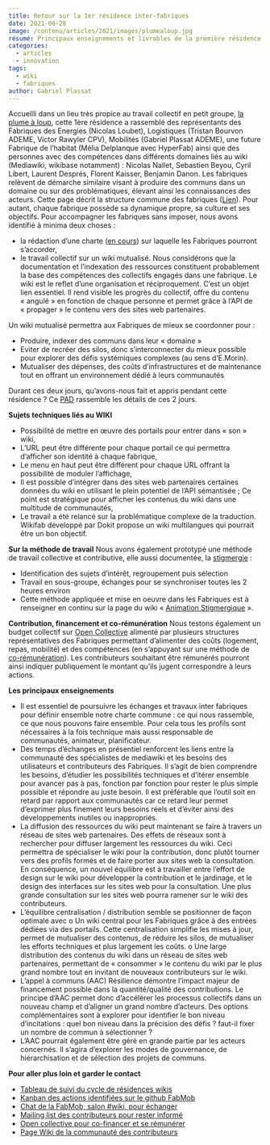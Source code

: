 ```yaml
---
title: Retour sur la 1er résidence inter-fabriques
date: 2021-06-28
image: /contenu/articles/2021/images/plumealoup.jpg
résumé: Principaux enseignements et livrables de la première résidence inter-fabriques
categories: 
  - articles
  - innovation
tags: 
  - wiki
  - fabriques
author: Gabriel Plassat
---
```


Accueilli dans un lieu très propice au travail collectif en petit groupe, [la plume à loup](http://laplumealoup.initiative.place/), cette 1ère résidence a rassemblé des représentants des Fabriques des Energies (Nicolas Loubet), Logistiques (Tristan Bourvon ADEME, Victor Rawyler CPV), Mobilités (Gabriel Plassat ADEME), une future Fabrique de l’habitat (Mélia Delplanque avec HyperFab) ainsi que des personnes avec des compétences dans différents domaines liés au wiki (Mediawiki, wikibase notamment) : Nicolas Nallet, Sebastien Beyou, Cyril Libert, Laurent Després, Florent Kaisser, Benjamin Danon.
Les fabriques relèvent de démarche similaire visant à produire des communs dans un domaine ou sur des problématiques, élevant ainsi les connaissances des acteurs. Cette page décrit la structure commune des fabriques ([Lien](https://wiki.lafabriquedesmobilites.fr/wiki/Initier_les_bases_d%27une_Fabrique)). Pour autant, chaque fabrique possède sa dynamique propre, sa culture et ses objectifs. Pour accompagner les fabriques sans imposer, nous avons identifié à minima deux choses :
*	la rédaction d’une charte ([en cours](https://pad.fabmob.io/VHA8Y5shSAeTRXixDwq6QQ)) sur laquelle les Fabriques pourront s’accorder,
*	le travail collectif sur un wiki mutualisé. Nous considérons que la documentation et l’indexation des ressources constituent probablement la base des compétences des collectifs engagés dans une fabrique. Le wiki est le reflet d’une organisation et réciproquement. C’est un objet lien essentiel. Il rend visible les progrès du collectif, offre du contenu « angulé » en fonction de chaque personne et permet grâce à l’API de « propager » le contenu vers des sites web partenaires. 

Un wiki mutualisé permettra aux Fabriques de mieux se coordonner pour :
*	Produire, indexer des communs dans leur « domaine »
*	Eviter de recréer des silos, donc s’interconnecter du mieux possible pour explorer des défis systémiques complexes (au sens d’E.Morin). 
*	Mutualiser des dépenses, des coûts d’infrastructures et de maintenance tout en offrant un environnement dédié à leurs communautés

Durant ces deux jours, qu’avons-nous fait et appris pendant cette résidence ? Ce [PAD](https://pad.fabmob.io/BtCy6OapRty2bDcCwY17gw#) rassemble les détails de ces 2 jours.

**Sujets techniques liés au WIKI**
*	Possibilité de mettre en œuvre des portails pour entrer dans « son » wiki,
*	L’URL peut être différente pour chaque portail ce qui permettra d’afficher son identité à chaque fabrique,
*	Le menu en haut peut être différent pour chaque URL offrant la possibilité de moduler l’affichage,
*	Il est possible d’intégrer dans des sites web partenaires certaines données du wiki en utilisant le plein potentiel de l’API sémantisée ; Ce point est stratégique pour afficher les contenus du wiki dans une multitude de communautés,
*	Le travail a été relancé sur la problématique complexe de la traduction. Wikifab développé par Dokit propose un wiki multilangues qui pourrait être un bon objectif.

**Sur la méthode de travail**
Nous avons également prototypé une méthode de travail collective et contributive, elle aussi documentée, la [stigmergie](https://wiki.lafabriquedesmobilites.fr/wiki/Animation_stigmergique) :
* Identification des sujets d’intérêt, regroupement puis sélection
* Travail en sous-groupe, échanges pour se synchroniser toutes les 2 heures environ
* Cette méthode appliquée et mise en oeuvre dans les Fabriques est à renseigner en continu sur la page du wiki « [Animation Stigmergique](https://wiki.lafabriquedesmobilites.fr/wiki/Animation_stigmergique) ».

**Contribution, financement et co-rémunération**
Nous testons également un budget collectif sur [Open Collective](https://opencollective.com/wiki-fabriques) alimenté par plusieurs structures représentatives des Fabriques permettant d’alimenter des coûts (logement, repas, mobilité) et des compétences (en s’appuyant sur une méthode de [co-rémunération](https://wiki.lafabriquedesmobilites.fr/wiki/Cor%C3%A9mun%C3%A9ration)). Les contributeurs souhaitant être rémunérés pourront ainsi indiquer publiquement le montant qu’ils jugent correspondre à leurs actions.

**Les principaux enseignements**
* Il est essentiel de poursuivre les échanges et travaux inter fabriques pour définir ensemble notre charte commune : ce qui nous rassemble, ce que nous pouvons faire ensemble. Pour cela tous les profils sont nécessaires à la fois technique mais aussi responsable de communautés, animateur, planificateur.
*	Des temps d’échanges en présentiel renforcent les liens entre la communauté des spécialistes de mediawiki et les besoins des utilisateurs et contributeurs des Fabriques. Il s’agit de bien comprendre les besoins, d’étudier les possibilités techniques et d’itérer ensemble pour avancer pas à pas, fonction par fonction pour rester le plus simple possible et répondre au juste besoin. Il est préférable que l’outil soit en retard par rapport aux communautés car ce retard leur permet d’exprimer plus finement leurs besoins réels et d’éviter ainsi des développements inutiles ou inappropriés.
*	La diffusion des ressources du wiki peut maintenant se faire à travers un réseau de sites web partenaires. Des effets de réseaux sont à rechercher pour diffuser largement les ressources du wiki. Ceci permettra de spécialiser le wiki pour la contribution, donc plutôt tourner vers des profils formés et de faire porter aux sites web la consultation. En conséquence, un nouvel équilibre est à travailler entre l’effort de design sur le wiki pour développer la contribution et le jardinage, et le design des interfaces sur les sites web pour la consultation. Une plus grande consultation sur les sites web pourra ramener sur le wiki des contributeurs.
*	L’équilibre centralisation / distribution semble se positionner de façon optimale avec 
o	Un wiki central pour les Fabriques grâce à des entrées dédiées via des portails. Cette centralisation simplifie les mises à jour, permet de mutualiser des contenus, de réduire les silos, de mutualiser les efforts techniques et plus largement les coûts.
o	Une large distribution des contenus du wiki dans un réseau de sites web partenaires, permettant de « consommer » le contenu du wiki par le plus grand nombre tout en invitant de nouveaux contributeurs sur le wiki.
*	L’appel à communs (AAC) Résilience démontre l’impact majeur de financement possible dans la quantité/qualité des contributions. Le principe d’AAC permet donc d’accélérer les processus collectifs dans un nouveau champ et d’aligner un grand nombre d’acteurs. Des options complémentaires sont à explorer pour identifier le bon niveau d’incitations : quel bon niveau dans la précision des défis ? faut-il fixer un nombre de commun à sélectionner ?
*	L’AAC pourrait également être géré en grande partie par les acteurs concernés. Il s’agira d’explorer les modes de gouvernance, de hiérarchisation et de sélection des projets de communs.

**Pour aller plus loin et garder le contact**
* [Tableau de suivi du cycle de résidences wikis](https://docs.google.com/spreadsheets/d/1Y_u-y4gPlCo7m1ox-K7Ns7f4aZac_EF_C5tPp6m6X5E/edit#gid=425313409)
* [Kanban des actions identifiées sur le github FabMob](https://github.com/fabmob/wiki/projects/1)
*	[Chat de la FabMob, salon #wiki, pour échanger](https://chat.fabmob.io/channel/wiki)
*	[Mailing list des contributeurs pour rester informé](https://framalistes.org/sympa/subscribe/contribut_wiki)
*	[Open collective pour co-financer et se rémunérer](https://opencollective.com/wiki-fabriques)
*	[Page Wiki de la communauté des contributeurs](https://wiki.lafabriquedesmobilites.fr/wiki/Communaut%C3%A9_des_contributeurs_et_jardiniers_du_wiki)
